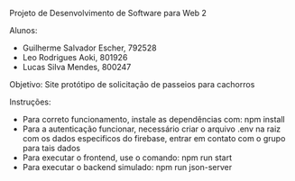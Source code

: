 Projeto de Desenvolvimento de Software para Web 2 

Alunos:
- Guilherme Salvador Escher, 792528
- Leo Rodrigues Aoki, 801926
- Lucas Silva Mendes, 800247

Objetivo: Site protótipo de solicitação de passeios para cachorros

Instruções:
 - Para correto funcionamento, instale as dependências com: npm install
 - Para a autenticação funcionar, necessário criar o arquivo .env na raiz com os dados especificos do firebase, entrar em contato com o grupo para tais dados
 - Para executar o frontend, use o comando: npm run start
 - Para executar o backend simulado: npm run json-server
